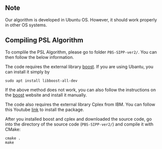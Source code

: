 ## Note
Our algorithm is developed in Ubuntu OS. However, it should work properly in other OS systems.

## Compiling PSL Algorithm
To complile the PSL Algorithm, please go to folder ```PBS-SIPP-ver2/```. You can then follow the below information.

The code requires the external library [boost](https://www.boost.org/).
If you are using Ubantu, you can install it simply by
```shell script
sudo apt install libboost-all-dev
``` 

If the above method does not work, you can also follow the instructions
on the [boost](https://www.boost.org/) website and install it manually.

The code also requires the external library Cplex from IBM. You can follow this Youtube [link](https://www.youtube.com/watch?v=c9uVSaQkd8o) to install the package.


After you installed boost and cplex and downloaded the source code, go into the directory of the source code (```PBS-SIPP-ver2/```) and compile it with CMake:
```shell script
cmake .
make
```
